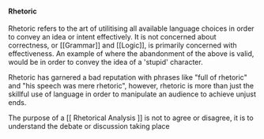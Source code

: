 #### Rhetoric

Rhetoric refers to the art of utilitising all available language choices in order to convey an idea or intent effectively. It is not concerned about correctness, or [[Grammar]] and [[Logic]], is primarily concerned with effectiveness. An example of where the abandonment of the above is valid, would be in order to convey the idea of a 'stupid' character.

Rhetoric has garnered a bad reputation with phrases like "full of rhetoric" and "his speech was mere rhetoric", however, rhetoric is more than just the skillful use of language in order to manipulate an audience to achieve unjust ends. 

The purpose of a [[ Rhetorical Analysis ]] is not to agree or disagree, it is to understand the debate or discussion taking place